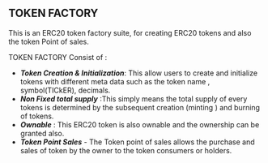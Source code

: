 ## TOKEN FACTORY
This is an ERC20 token factory suite, for creating ERC20 tokens and also the token Point of sales.

TOKEN FACTORY Consist of :


-  ***Token Creation & Initialization***: This allow users to create and initialize tokens with different meta data such as the token name , symbol(TICkER), decimals.
- ***Non Fixed total supply*** :This simply means the total supply of every tokens is determined by the subsequent creation (minting ) and burning of tokens.
- ***Ownable*** : This ERC20 token is also ownable and the ownership can be granted also.
- ***Token Point Sales*** - The Token point of sales allows the purchase and sales of token by the owner to the  token consumers or holders.